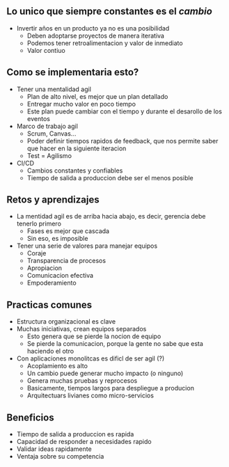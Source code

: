 ## Lo unico que siempre constantes es el ***cambio***

- Invertir años en un producto ya no es una posibilidad
	- Deben adoptarse proyectos de manera iterativa
	- Podemos tener retroalimentacion y valor de inmediato
	- Valor contiuo

## Como se implementaria esto?

- Tener una mentalidad agil
	- Plan de alto nivel, es mejor que un plan detallado 
	- Entregar mucho valor en poco tiempo
	- Este plan puede cambiar con el tiempo y durante el desarollo de los eventos 
- Marco de trabajo agil
	- Scrum, Canvas...
	- Poder definir tiempos rapidos de feedback, que nos permite saber que hacer en la siguiente iteracion
	- Test = Agilismo
- CI/CD
	- Cambios constantes y confiables
	- Tiempo de salida a produccion debe ser el menos posible

## Retos y aprendizajes

- La mentidad agil es de arriba hacia abajo, es decir, gerencia debe tenerlo primero
	- Fases es mejor que cascada
	- Sin eso, es imposible
- Tener una serie de valores para manejar equipos 
	- Coraje
	- Transparencia de procesos
	- Apropiacion
	- Comunicacion efectiva
	- Empoderamiento

## Practicas comunes

- Estructura organizacional es clave 
- Muchas iniciativas, crean equipos separados
	- Esto genera que se pierde la nocion de equipo
	- Se pierde la comunicacion, porque la gente no sabe que esta haciendo el otro
- Con aplicaciones monolitcas es dificl de ser agil (?)
	- Acoplamiento es alto
	- Un cambio puede generar mucho impacto (o ninguno)
	- Genera muchas pruebas y reprocesos
	- Basicamente, tiempos largos para despliegue a producion
	- Arquitectuars livianes como micro-servicios

## Beneficios

- Tiempo de salida a produccion es rapida
- Capacidad de responder a necesidades rapido
- Validar ideas rapidamente
- Ventaja sobre su competencia
